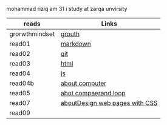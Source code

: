 mohammad riziq am 31 i study at zarqa unvirsity 


| reads         | Links                        | 
| --------------| -----------              |  
| grorwthmindset| [grouth](growth)         |
| read01        | [markdown](read01)       | 
| read02        | [git](read02)            |
| read03        | [html](read03)           |
| read04        | [js  ](read04 )          |
|read04b        | [about computer](read04b)|
|read05         | [abot compaerand loop](read05) |
|read07         |[aboutDesign web pages with CSS](read07)   |read06         |[Aboutjs operator and function](read06)
|read09         |[](read09)|
